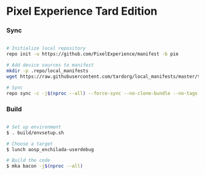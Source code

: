 # Pixel Experience Tard Edition #

### Sync ###

```bash

# Initialize local repository
repo init -u https://github.com/PixelExperience/manifest -b pie

# Add device sources to manifest
mkdir -p .repo/local_manifests
wget https://raw.githubusercontent.com/tardorg/local_manifests/master/tard.xml -O .repo/local_manifests/tard.xml

# Sync
repo sync -c -j$(nproc --all) --force-sync --no-clone-bundle --no-tags
```

### Build ###

```bash

# Set up environment
$ . build/envsetup.sh

# Choose a target
$ lunch aosp_enchilada-userdebug

# Build the code
$ mka bacon -j$(nproc --all)
```
